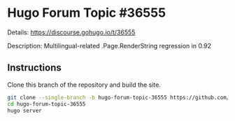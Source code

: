 # Hugo Forum Topic #36555

Details: <https://discourse.gohugo.io/t/36555>

Description: Multilingual-related .Page.RenderString regression in 0.92

## Instructions

Clone this branch of the repository and build the site.

```bash
git clone --single-branch -b hugo-forum-topic-36555 https://github.com/jmooring/hugo-testing hugo-forum-topic-36555
cd hugo-forum-topic-36555
hugo server
```
